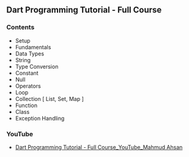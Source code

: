 ## Dart Programming Tutorial - Full Course
### Contents
* Setup
* Fundamentals
* Data Types
* String
* Type Conversion
* Constant
* Null
* Operators
* Loop
* Collection [ List, Set, Map ]
* Function
* Class
* Exception Handling

### YouTube
* [Dart Programming Tutorial - Full Course_YouTube_Mahmud Ahsan](https://www.youtube.com/watch?v=Ej_Pcr4uC2Q)

